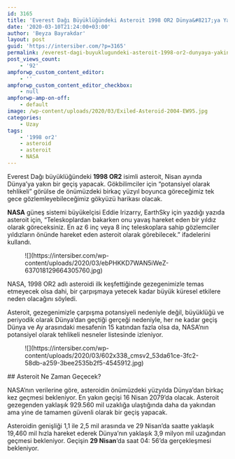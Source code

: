 ```yaml
---
id: 3165
title: 'Everest Dağı Büyüklüğündeki Asteroit 1998 OR2 Dünya&#8217;ya Yakın Geçiş Yapacak'
date: '2020-03-10T21:24:00+03:00'
author: 'Beyza Bayrakdar'
layout: post
guid: 'https://intersiber.com/?p=3165'
permalink: /everest-dagi-buyuklugundeki-asteroit-1998-or2-dunyaya-yakin-gecis-yapacak/
post_views_count:
    - '92'
ampforwp_custom_content_editor:
    - ''
ampforwp_custom_content_editor_checkbox:
    - null
ampforwp-amp-on-off:
    - default
image: /wp-content/uploads/2020/03/Exiled-Asteroid-2004-EW95.jpg
categories:
    - Uzay
tags:
    - '1998 or2'
    - asteroid
    - asteroit
    - NASA
---
```


Everest Dağı büyüklüğündeki **1998 OR2** isimli asteroit, Nisan ayında Dünya’ya yakın bir geçiş yapacak. Gökbilimciler için “potansiyel olarak tehlikeli” görülse de önümüzdeki birkaç yüzyıl boyunca göreceğimiz tek gece gözlemleyebileceğimiz gökyüzü harikası olacak.

**NASA** güneş sistemi büyükelçisi Eddie Irizarry, EarthSky için yazdığı yazıda asteroit için, “Teleskoplardan bakarken onu yavaş hareket eden bir yıldız olarak göreceksiniz. En az 6 inç veya 8 inç teleskoplara sahip gözlemciler yıldızların önünde hareket eden asteroit olarak görebilecek.” ifadelerini kullandı.

<figure class="wp-block-image size-large">![](https://intersiber.com/wp-content/uploads/2020/03/ebPHKKD7WAN5iWeZ-637018129664305760.jpg)</figure>NASA, 1998 OR2 adlı asteroidi ilk keşfettiğinde gezegenimizle temas etmeyecek olsa dahi, bir çarpışmaya yetecek kadar büyük küresel etkilere neden olacağını söyledi.

Asteroit, gezegenimizle çarpışma potansiyeli nedeniyle değil, büyüklüğü ve periyodik olarak Dünya’dan geçtiği gerçeği nedeniyle, her ne kadar geçiş Dünya ve Ay arasındaki mesafenin 15 katından fazla olsa da, NASA’nın potansiyel olarak tehlikeli nesneler listesinde izleniyor.

<figure class="wp-block-image size-large">![](https://intersiber.com/wp-content/uploads/2020/03/602x338_cmsv2_53da61ce-3fc2-58db-a259-3bee2535b2f5-4545912.jpg)</figure>## Asteroit Ne Zaman Geçecek?

NASA’nın verilerine göre, asteroidin önümüzdeki yüzyılda Dünya’dan birkaç kez geçmesi bekleniyor. En yakın geçişi 16 Nisan 2079’da olacak. Asteroit gezegenden yaklaşık 929.560 mil uzaklığa ulaştığında daha da yakından ama yine de tamamen güvenli olarak bir geçiş yapacak.

Asteroidin genişliği 1,1 ile 2,5 mil arasında ve 29 Nisan’da saatte yaklaşık 19,460 mil hızla hareket ederek Dünya’nın yaklaşık 3,9 milyon mil uzağından geçmesi bekleniyor. Geçişin **29 Nisan**‘da saat 04: 56’da gerçekleşmesi bekleniyor.